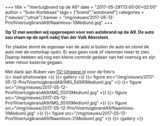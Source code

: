 +++
title = "Voertuigbrand op de A9"
date = "2017-05-29T13:00:00+02:00"
author = "Sven Kortekaas"
tags = ["brand","autobrand"]
categories = ["nieuws","uitruk"]
banner = "img/nieuws/2017-05-12-Prio1VoertuigbrandA9/Naamloos-1(Medium).jpg"
+++

**Op 12 mei werden wij opgeroepen voor een autobrand op de A9. De auto zou staan op de oprit nabij Van der Valk Akersloot.**  

Ter plaatse stond de eigenaar van de auto al buiten de auto en stond de auto met de motorkap open. Er was geen rook of vlammen meer te zien. Daarop hebben wij nog een kleine controle gedaan van het voertuig en zijn weer retour kazerne gegaan.  

Met dank aan Ruben van [112-Uitgeest.nl](https://www.112-uitgeest.nl) voor de foto's  
​
{{< load-photoswipe >}}
{{< gallery >}}
  {{< figure src="/img/nieuws/2017-05-12-Prio1VoertuigbrandA9/IMG_5499(Medium).jpg" >}}
  {{< figure src="/img/nieuws/2017-05-12-Prio1VoertuigbrandA9/IMG_5501(Medium).jpg" >}}
  {{< figure src="/img/nieuws/2017-05-12-Prio1VoertuigbrandA9/IMG_5510(Medium).jpg" >}}
  {{< figure src="/img/nieuws/2017-05-12-Prio1VoertuigbrandA9/Naamloos-1(Medium).jpg" >}}
  {{< figure src="/img/nieuws/2017-05-12-Prio1VoertuigbrandA9/Naamloos-2(Medium).jpg" >}}
{{< /gallery >}}
